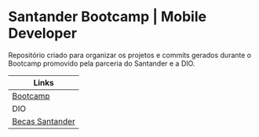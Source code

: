 # Santander Bootcamp | Mobile Developer

Repositório criado para organizar os projetos e commits gerados durante o Bootcamp promovido pela parceria do Santander e a DIO.

|Links|
|-|
|[Bootcamp](https://web.digitalinnovation.one/track/santander-mobile-developer?tab=path)|
|DIO|(https://digitalinnovation.one)|
|[Becas Santander](https://app.becas-santander.com/pt-BR/program/search)|